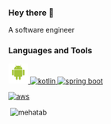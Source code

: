 ### Hey there 👋 

A software engineer

### Languages and Tools
<p>
    <a href="https://developer.android.com" target="_blank"> <img src="https://raw.githubusercontent.com/devicons/devicon/master/icons/android/android-original-wordmark.svg" alt="android" width="40" height="40" /> </a>
    <a href="https://kotlinlang.org" target="_blank"> <img src="https://www.vectorlogo.zone/logos/kotlinlang/kotlinlang-icon.svg" alt="kotlin" width="40" height="40" /> </a>
    <a href="https://spring.io/" target="_blank"> <img src="https://www.vectorlogo.zone/logos/springio/springio-icon.svg" alt="spring boot" width="40" height="40" /> </a>
</p>
<a href="https://aws.amazon.com/" target="_blank"> <img src="https://www.vectorlogo.zone/logos/amazon_aws/amazon_aws-ar21.svg" alt="aws" width="80" height="40" /> </a>

<p>&nbsp;<img align="center" src="https://github-readme-stats.vercel.app/api?username=mehatab&show_icons=true&locale=en" alt="mehatab" /></p>
